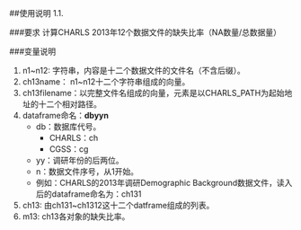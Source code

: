 ##使用说明
1.1.

###要求
计算CHARLS 2013年12个数据文件的缺失比率（NA数量/总数据量）  

###变量说明
1. n1~n12: 字符串，内容是十二个数据文件的文件名（不含后缀）。
2. ch13name： n1~n12十二个字符串组成的向量。
3. ch13filename：以完整文件名组成的向量，元素是以CHARLS_PATH为起始地址的十二个相对路径。
4. dataframe命名：**dbyyn**
	* db：数据库代号。
		* CHARLS：ch
		* CGSS：cg
	* yy：调研年份的后两位。
	* n：数据文件序号，从1开始。
	* 例如：CHARLS的2013年调研Demographic Background数据文件，读入后的dataframe命名为：ch131
5. ch13: 由ch131~ch1312这十二个datframe组成的列表。
6. m13: ch13各对象的缺失比率。

